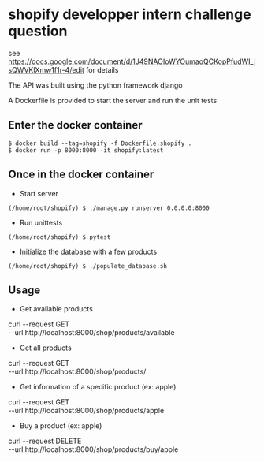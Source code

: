 # shopify developper intern challenge question
see https://docs.google.com/document/d/1J49NAOIoWYOumaoQCKopPfudWI_jsQWVKlXmw1f1r-4/edit for details

The API was built using the python framework django

A Dockerfile is provided to start the server and run the unit tests

## Enter the docker container

```
$ docker build --tag=shopify -f Dockerfile.shopify .
$ docker run -p 8000:8000 -it shopify:latest
```

## Once in the docker container 

* Start server
```
(/home/root/shopify) $ ./manage.py runserver 0.0.0.0:8000
```

* Run unittests
```
(/home/root/shopify) $ pytest
```

* Initialize the database with a few products
```
(/home/root/shopify) $ ./populate_database.sh
```

## Usage

* Get available products

curl --request GET \
  --url http://localhost:8000/shop/products/available

* Get all products

curl --request GET \
  --url http://localhost:8000/shop/products/

* Get information of a specific product (ex: apple)

curl --request GET \
  --url http://localhost:8000/shop/products/apple

* Buy a product (ex: apple)
 
curl --request DELETE \
  --url http://localhost:8000/shop/products/buy/apple